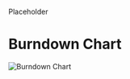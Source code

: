 Placeholder 



# Burndown Chart 

![Burndown Chart](https://i.ibb.co/Pj7fpS2/burndown-Chart-S4.png)
